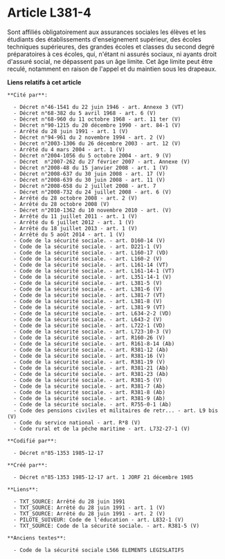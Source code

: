 # Article L381-4

Sont affiliés obligatoirement aux assurances sociales les élèves et les étudiants des établissements d'enseignement
supérieur, des écoles techniques supérieures, des grandes écoles et classes du second degré préparatoires à ces écoles, qui,
n'étant ni assurés sociaux, ni ayants droit d'assuré social, ne dépassent pas un âge limite. Cet âge limite peut être reculé,
notamment en raison de l'appel et du maintien sous les drapeaux.

**Liens relatifs à cet article**

	**Cité par**:

	  - Décret n°46-1541 du 22 juin 1946 - art. Annexe 3 (VT)
	  - Décret n°68-382 du 5 avril 1968 - art. 6 (V)
	  - Décret n°68-960 du 11 octobre 1968 - art. 11 ter (V)
	  - Décret n°90-1215 du 20 décembre 1990 - art. 84-1 (V)
	  - Arrêté du 28 juin 1991 - art. 1 (V)
	  - Décret n°94-961 du 2 novembre 1994 - art. 2 (V)
	  - Décret n°2003-1306 du 26 décembre 2003 - art. 12 (V)
	  - Arrêté du 4 mars 2004 - art. 1 (V)
	  - Décret n°2004-1056 du 5 octobre 2004 - art. 9 (V)
	  - Décret  n°2007-262 du 27 février 2007 - art. Annexe (V)
	  - Décret n°2008-48 du 15 janvier 2008 - art. 1 (V)
	  - Décret n°2008-637 du 30 juin 2008 - art. 17 (V)
	  - Décret n°2008-639 du 30 juin 2008 - art. 11 (V)
	  - Décret n°2008-658 du 2 juillet 2008 - art. 7
	  - Décret n°2008-732 du 24 juillet 2008 - art. 6 (V)
	  - Arrêté du 28 octobre 2008 - art. 2 (V)
	  - Arrêté du 28 octobre 2008 (V)
	  - Décret n°2010-1362 du 10 novembre 2010 - art. (V)
	  - Arrêté du 11 juillet 2011 - art. 1 (V)
	  - Arrêté du 6 juillet 2012 - art. 1 (V)
	  - Arrêté du 18 juillet 2013 - art. 1 (V)
	  - Arrêté du 5 août 2014 - art. 1 (V)
	  - Code de la sécurité sociale. - art. D160-14 (V)
	  - Code de la sécurité sociale. - art. D221-1 (V)
	  - Code de la sécurité sociale. - art. L160-17 (VD)
	  - Code de la sécurité sociale. - art. L160-2 (V)
	  - Code de la sécurité sociale. - art. L161-14 (VT)
	  - Code de la sécurité sociale. - art. L161-14-1 (VT)
	  - Code de la sécurité sociale. - art. L351-14-1 (V)
	  - Code de la sécurité sociale. - art. L381-5 (V)
	  - Code de la sécurité sociale. - art. L381-6 (V)
	  - Code de la sécurité sociale. - art. L381-7 (VT)
	  - Code de la sécurité sociale. - art. L381-8 (V)
	  - Code de la sécurité sociale. - art. L381-9 (VT)
	  - Code de la sécurité sociale. - art. L634-2-2 (VD)
	  - Code de la sécurité sociale. - art. L643-2 (V)
	  - Code de la sécurité sociale. - art. L722-1 (VD)
	  - Code de la sécurité sociale. - art. L723-10-3 (V)
	  - Code de la sécurité sociale. - art. R160-26 (V)
	  - Code de la sécurité sociale. - art. R161-8-14 (Ab)
	  - Code de la sécurité sociale. - art. R381-12 (Ab)
	  - Code de la sécurité sociale. - art. R381-16 (V)
	  - Code de la sécurité sociale. - art. R381-19 (V)
	  - Code de la sécurité sociale. - art. R381-21 (Ab)
	  - Code de la sécurité sociale. - art. R381-23 (Ab)
	  - Code de la sécurité sociale. - art. R381-5 (V)
	  - Code de la sécurité sociale. - art. R381-7 (Ab)
	  - Code de la sécurité sociale. - art. R381-8 (Ab)
	  - Code de la sécurité sociale. - art. R381-9 (Ab)
	  - Code de la sécurité sociale. - art. R755-0-1 (Ab)
	  - Code des pensions civiles et militaires de retr... - art. L9 bis (V)
	  - Code du service national - art. R*8 (V)
	  - Code rural et de la pêche maritime - art. L732-27-1 (V)

	**Codifié par**:

	  - Décret n°85-1353 1985-12-17

	**Créé par**:

	  - Décret n°85-1353 1985-12-17 art. 1 JORF 21 décembre 1985

	**Liens**:

	  - TXT_SOURCE: Arrêté du 28 juin 1991
	  - TXT_SOURCE: Arrêté du 28 juin 1991 - art. 1 (V)
	  - TXT_SOURCE: Arrêté du 28 juin 1991 - art. 2 (V)
	  - PILOTE_SUIVEUR: Code de l'éducation - art. L832-1 (V)
	  - TXT_SOURCE: Code de la sécurité sociale. - art. R381-5 (V)

	**Anciens textes**:

	  - Code de la sécurité sociale L566 ELEMENTS LEGISLATIFS
